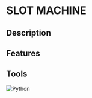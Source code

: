 # SLOT MACHINE

## Description

## Features

## Tools

![Python](https://img.shields.io/badge/python-3670A0?style=for-the-badge&logo=python&logoColor=ffdd54)
